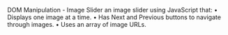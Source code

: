 DOM Manipulation - Image Slider
an image slider using JavaScript that:
• Displays one image at a time.
• Has Next and Previous buttons to navigate through images.
• Uses an array of image URLs.
